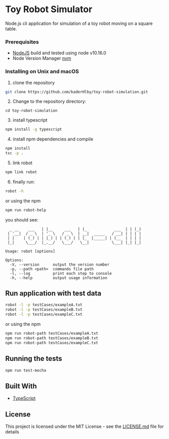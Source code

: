 # Toy Robot Simulator

Node.js cli application for simulation of a toy robot moving on a square table.

### Prerequisites

- [NodeJS](http://www.nodejs.org) build and tested using node v10.16.0
- Node Version Manager [nvm](https://github.com/nvm-sh/nvm)

### Installing on Unix and macOS

1. clone the repository

```bash
git clone https://github.com/kaderHlby/toy-robot-simulation.git
```

2. Change to the repository directory:

```
cd toy-robot-simulation
```

3. install typescript

```bash
npm install -g typescript
```

4. install npm dependencies and compile

```bash
npm install
tsc -p .
```

5. link robot

```bash
npm link robot
```

6. finally run:

```bash
robot -h
```

or using the npm

```bash
npm run robot-help
```

you should see:

```
  _ __    ___   | |__     ___   | |_            ___  | | (_)
 | '__|  / _ \  | '_ \   / _ \  | __|  _____   / __| | | | |
 | |    | (_) | | |_) | | (_) | | |_  |_____| | (__  | | | |
 |_|     \___/  |_.__/   \___/   \__|          \___| |_| |_|

Usage: robot [options]

Options:
  -V, --version      output the version number
  -p, --path <path>  commands file path
  -l, --log          print each step to console
  -h, --help         output usage information

```

## Run application with test data

```bash
robot -l -p testCases/exampleA.txt
robot -l -p testCases/exampleB.txt
robot -l -p testCases/exampleC.txt
```

or using the npm

```bash
npm run robot-path testCases/exampleA.txt
npm run robot-path testCases/exampleB.txt
npm run robot-path testCases/exampleC.txt
```

## Running the tests

```bash
npm run test-mocha
```

## Built With

- [TypeScript](https://github.com/microsoft/TypeScript)

## License

This project is licensed under the MIT License - see the [LICENSE.md](LICENSE.md) file for details
